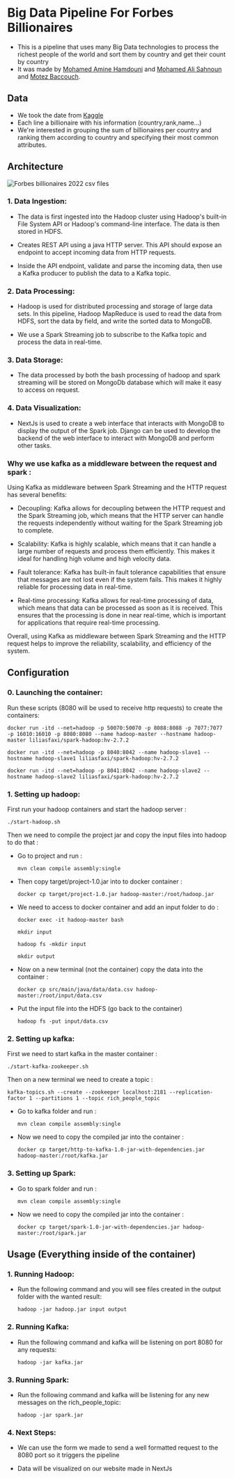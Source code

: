 # Big Data Pipeline For Forbes Billionaires

- This is a pipeline that uses many Big Data technologies to process the richest people of the world and sort them by country and get their count by country
- It was made by [Mohamed Amine Hamdouni](https://github.com/Dopeamin) and [Mohamed Ali Sahnoun](https://github.com/dalideco) and [Motez Baccouch](https://github.com/motez-baccouch).

## Data

- We took the date from [Kaggle](https://www.kaggle.com/datasets/shrikrishnaparab/forbes-billionaires-and-companies-2022?resource=download)
- Each line a billionaire with his information (country,rank,name...)
- We're interested in grouping the sum of billionaires per country and ranking them according to country and specifying their most common attributes.

## Architecture

![Forbes billionaires 2022 csv files](https://i.imgur.com/y15xczk.png)

### 1. Data Ingestion:

- The data is first ingested into the Hadoop cluster using Hadoop's built-in File System API or Hadoop's command-line interface. The data is then stored in HDFS.

- Creates REST API using a java HTTP server. This API should expose an endpoint to accept incoming data from HTTP requests.

- Inside the API endpoint, validate and parse the incoming data, then use a Kafka producer to publish the data to a Kafka topic.

### 2. Data Processing:

- Hadoop is used for distributed processing and storage of large data sets. In this pipeline, Hadoop MapReduce is used to read the data from HDFS, sort the data by field, and write the sorted data to MongoDB.

- We use a Spark Streaming job to subscribe to the Kafka topic and process the data in real-time.

### 3. Data Storage:

- The data processed by both the bash processing of hadoop and spark streaming will be stored on MongoDb database which will make it easy to access on request.

### 4. Data Visualization:

- NextJs is used to create a web interface that interacts with MongoDB to display the output of the Spark job. Django can be used to develop the backend of the web interface to interact with MongoDB and perform other tasks.

### Why we use kafka as a middleware between the request and spark :

Using Kafka as middleware between Spark Streaming and the HTTP request has several benefits:

- Decoupling: Kafka allows for decoupling between the HTTP request and the Spark Streaming job, which means that the HTTP server can handle the requests independently without waiting for the Spark Streaming job to complete.

- Scalability: Kafka is highly scalable, which means that it can handle a large number of requests and process them efficiently. This makes it ideal for handling high volume and high velocity data.

- Fault tolerance: Kafka has built-in fault tolerance capabilities that ensure that messages are not lost even if the system fails. This makes it highly reliable for processing data in real-time.

- Real-time processing: Kafka allows for real-time processing of data, which means that data can be processed as soon as it is received. This ensures that the processing is done in near real-time, which is important for applications that require real-time processing.

Overall, using Kafka as middleware between Spark Streaming and the HTTP request helps to improve the reliability, scalability, and efficiency of the system.

## Configuration

### 0. Launching the container:

Run these scripts (8080 will be used to receive http requests) to create the containers:

`docker run -itd --net=hadoop -p 50070:50070 -p 8088:8088 -p 7077:7077 -p 16010:16010 -p 8080:8080 --name hadoop-master --hostname hadoop-master liliasfaxi/spark-hadoop:hv-2.7.2`

`docker run -itd --net=hadoop -p 8040:8042 --name hadoop-slave1 --hostname hadoop-slave1 liliasfaxi/spark-hadoop:hv-2.7.2`

`docker run -itd --net=hadoop -p 8041:8042 --name hadoop-slave2 --hostname hadoop-slave2 liliasfaxi/spark-hadoop:hv-2.7.2`

### 1. Setting up hadoop:

First run your hadoop containers and start the hadoop server :

`./start-hadoop.sh`

Then we need to compile the project jar and copy the input files into hadoop to do that :

- Go to project and run :

  `mvn clean compile assembly:single`

- Then copy target/project-1.0.jar into to docker container :

  `docker cp target/project-1.0.jar hadoop-master:/root/hadoop.jar`

- We need to access to docker container and add an input folder to do :

  `docker exec -it hadoop-master bash`

  `mkdir input`

  `hadoop fs -mkdir input`

  `mkdir output`

- Now on a new terminal (not the container) copy the data into the container :

  `docker cp src/main/java/data/data.csv hadoop-master:/root/input/data.csv`

- Put the input file into the HDFS (go back to the container)

  `hadoop fs -put input/data.csv`

### 2. Setting up kafka:

First we need to start kafka in the master container :

`./start-kafka-zookeeper.sh`

Then on a new terminal we need to create a topic :

`kafka-topics.sh --create --zookeeper localhost:2181 --replication-factor 1 --partitions 1 --topic rich_people_topic`

- Go to kafka folder and run :

  `mvn clean compile assembly:single`

- Now we need to copy the compiled jar into the container :

  `docker cp target/http-to-kafka-1.0-jar-with-dependencies.jar hadoop-master:/root/kafka.jar`

### 3. Setting up Spark:

- Go to spark folder and run :

  `mvn clean compile assembly:single`

- Now we need to copy the compiled jar into the container :

  `docker cp target/spark-1.0-jar-with-dependencies.jar hadoop-master:/root/spark.jar`

## Usage (Everything inside of the container)

### 1. Running Hadoop:

- Run the following command and you will see files created in the output folder with the wanted result:

  `hadoop -jar hadoop.jar input output`

### 2. Running Kafka:

- Run the following command and kafka will be listening on port 8080 for any requests:

  `hadoop -jar kafka.jar`

### 3. Running Spark:

- Run the following command and kafka will be listening for any new messages on the rich_people_topic:

  `hadoop -jar spark.jar`

### 4. Next Steps:

- We can use the form we made to send a well formatted request to the 8080 port so it triggers the pipeline

- Data will be visualized on our website made in NextJs
